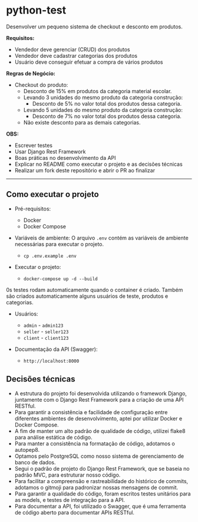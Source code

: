 # python-test

Desenvolver um pequeno sistema de checkout e desconto em produtos.

**Requisitos:**

- Vendedor deve gerenciar (CRUD) dos produtos
- Vendedor deve cadastrar categorias dos produtos
- Usuário deve conseguir efetuar a compra de vários produtos

**Regras de Negócio:**

- Checkout do produto:
	- Desconto de 15% em produtos da categoria material escolar.
	- Levando 3 unidades do mesmo produto da categoria construção:
		- Desconto de 5% no valor total dos produtos dessa categoria.
	- Levando 5 unidades do mesmo produto da categoria construção:
		- Desconto de 7% no valor total dos produtos dessa categoria.
	- Não existe desconto para as demais categorias.

**OBS:**

- Escrever testes
- Usar Django Rest Framework
- Boas práticas no desenvolvimento da API
- Explicar no README como executar o projeto e as decisões técnicas
- Realizar um fork deste repositório e abrir o PR ao finalizar


---

## Como executar o projeto
- Pré-requisitos:
	- Docker
	- Docker Compose


- Variáveis de ambiente:
O arquivo `.env` contém as variáveis de ambiente necessárias para executar o projeto.
	- `cp .env.example .env`

- Executar o projeto:
	- `docker-compose up -d --build`

0s testes rodam automaticamente quando o container é criado.
Também são criados automaticamente alguns usuários de teste, produtos e categorias.
- Usuários:
	- `admin` - `admin123`
	- `seller` - `seller123`
	- `client` - `client123`


- Documentação da API (Swagger):
	- `http://localhost:8000`




## Decisões técnicas
- A estrutura do projeto foi desenvolvida utilizando o framework Django, juntamente com o Django Rest Framework para a criação de uma API RESTful.
- Para garantir a consistência e facilidade de configuração entre diferentes ambientes de desenvolvimento, aptei por utilizar Docker e Docker Compose.
- A fim de manter um alto padrão de qualidade de código, utilizei flake8 para análise estática de código.
- Para manter a consistência na formatação de código, adotamos o autopep8.
- Optamos pelo PostgreSQL como nosso sistema de gerenciamento de banco de dados.
- Segui o padrão de projeto do Django Rest Framework, que se baseia no padrão MVC, para estruturar nosso código.
- Para facilitar a compreensão e rastreabilidade do histórico de commits, adotamos o gitmoji para padronizar nossas mensagens de commit.
- Para garantir a qualidade do código, foram escritos testes unitários para as models, e testes de integração para a API.
- Para documentar a API, foi utilizado o Swagger, que é uma ferramenta de código aberto para documentar APIs RESTful.
